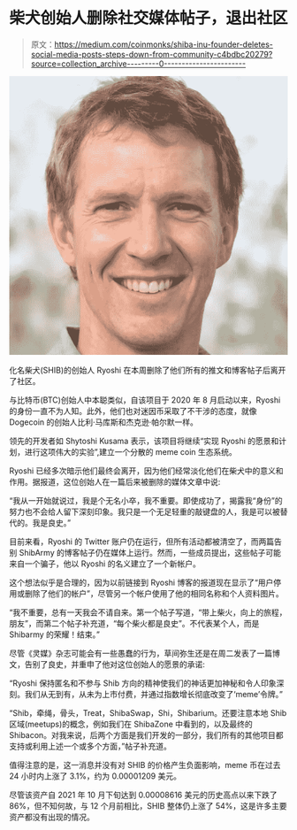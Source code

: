 # 柴犬创始人删除社交媒体帖子，退出社区

> 原文：<https://medium.com/coinmonks/shiba-inu-founder-deletes-social-media-posts-steps-down-from-community-c4bdbc20279?source=collection_archive---------0----------------------->

![](img/b6e19577282c1b6b84ff6f4b452276a5.png)

化名柴犬(SHIB)的创始人 Ryoshi 在本周删除了他们所有的推文和博客帖子后离开了社区。

与比特币(BTC)创始人中本聪类似，自该项目于 2020 年 8 月启动以来，Ryoshi 的身份一直不为人知。此外，他们也对迷因币采取了不干涉的态度，就像 Dogecoin 的创始人比利·马库斯和杰克逊·帕尔默一样。

领先的开发者如 Shytoshi Kusama 表示，该项目将继续“实现 Ryoshi 的愿景和计划，进行这项伟大的实验”,建立一个分散的 meme coin 生态系统。

Ryoshi 已经多次暗示他们最终会离开，因为他们经常淡化他们在柴犬中的意义和作用。据报道，这位创始人在一篇后来被删除的媒体文章中说:

“我从一开始就说过，我是个无名小卒，我不重要。即使成功了，揭露我“身份”的努力也不会给人留下深刻印象。我只是一个无足轻重的敲键盘的人，我是可以被替代的。我是良史。”

目前来看，Ryoshi 的 Twitter 账户仍在运行，但所有活动都被清空了，而两篇告别 ShibArmy 的博客帖子仍在媒体上运行。然而，一些成员提出，这些帖子可能来自一个骗子，他以 Ryoshi 的名义建立了一个新帐户。

这个想法似乎是合理的，因为以前链接到 Ryoshi 博客的报道现在显示了“用户停用或删除了他们的帐户”，尽管另一个帐户使用了他的相同名称和个人资料图片。

“我不重要，总有一天我会不请自来。第一个帖子写道，“带上柴火，向上的旅程，朋友”，而第二个帖子补充道，“每个柴火都是良史”。不代表某个人，而是 Shibarmy 的荣耀！结束。”

尽管《灵媒》杂志可能会有一些愚蠢的行为，草间弥生还是在周二发表了一篇博文，告别了良史，并重申了他对这位创始人的愿景的承诺:

“Ryoshi 保持匿名和不参与 Shib 方向的精神使我们的神话更加神秘和令人印象深刻。我们从无到有，从未为上市付费，并通过指数增长彻底改变了‘meme’令牌。”

“Shib，牵绳，骨头，Treat，ShibaSwap，Shi，Shibarium。还要注意本地 Shib 区域(meetups)的概念，例如我们在 ShibaZone 中看到的，以及最终的 Shibacon。对我来说，后两个方面是我们开发的一部分，我们所有的其他项目都支持或利用上述一个或多个方面，”帖子补充道。

值得注意的是，这一消息并没有对 SHIB 的价格产生负面影响，meme 币在过去 24 小时内上涨了 3.1%，约为 0.00001209 美元。

尽管该资产自 2021 年 10 月下旬达到 0.00008616 美元的历史高点以来下跌了 86%，但不知何故，与 12 个月前相比，SHIB 整体仍上涨了 54%，这是许多主要资产都没有出现的情况。